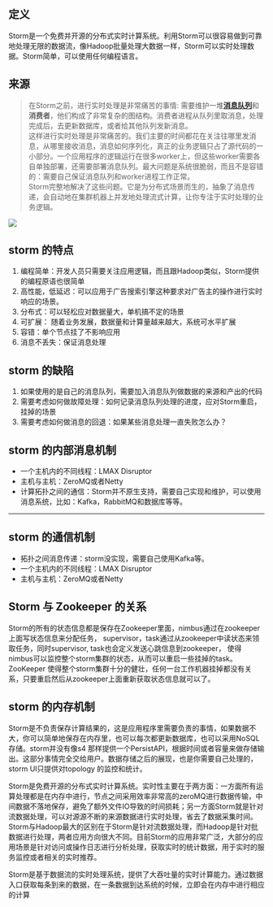 
## 定义

Storm是一个免费并开源的分布式实时计算系统。利用Storm可以很容易做到可靠地处理无限的数据流，像Hadoop批量处理大数据一样，Storm可以实时处理数据。Storm简单，可以使用任何编程语言。

## 来源


> 在Storm之前，进行实时处理是非常痛苦的事情: 需要维护一堆[**消息队列**](https://cloud.tencent.com/developer/article/1006035)和**消费者**，他们构成了非常复杂的图结构。消费者进程从队列里取消息，处理完成后，去更新数据库，或者给其他队列发新消息。\
>这样进行实时处理是非常痛苦的。我们主要的时间都花在关注往哪里发消息，从哪里接收消息，消息如何序列化，真正的业务逻辑只占了源代码的一小部分。一个应用程序的逻辑运行在很多worker上，但这些worker需要各自单独部署，还需要部署消息队列。最大问题是系统很脆弱，而且不是容错的：需要自己保证消息队列和worker进程工作正常。\
>Storm完整地解决了这些问题。它是为分布式场景而生的，抽象了消息传递，会自动地在集群机器上并发地处理流式计算，让你专注于实时处理的业务逻辑。

![](http://ww1.sinaimg.cn/large/005N2p5vgy1fpsdmhmwjfj30m10mkgnp.jpg)

## storm 的特点

1. 编程简单：开发人员只需要关注应用逻辑，而且跟Hadoop类似，Storm提供的编程原语也很简单
2. 高性能，低延迟：可以应用于广告搜索引擎这种要求对广告主的操作进行实时响应的场景。
3. 分布式：可以轻松应对数据量大，单机搞不定的场景
4. 可扩展： 随着业务发展，数据量和计算量越来越大，系统可水平扩展
5. 容错：单个节点挂了不影响应用
6. 消息不丢失：保证消息处理

## storm 的缺陷

1. 如果使用的是自己的消息队列，需要加入消息队列做数据的来源和产出的代码
2. 需要考虑如何做故障处理：如何记录消息队列处理的进度，应对Storm重启，挂掉的场景
3. 需要考虑如何做消息的回退：如果某些消息处理一直失败怎么办？

## storm 的内部消息机制

- 一个主机内的不同线程：LMAX Disruptor
- 主机与主机：ZeroMQ或者Netty
- 计算拓扑之间的通信：Storm并不原生支持，需要自己实现和维护，可以使用消息系统，比如：Kafka，RabbitMQ和数据库等等。


---------

## storm 的通信机制

- 拓扑之间消息传递：storm没实现，需要自己使用Kafka等。
- 一个主机内的不同线程：LMAX Disruptor
- 主机与主机：ZeroMQ或者Netty


## Storm 与 Zookeeper 的关系

Storm的所有的状态信息都是保存在Zookeeper里面，nimbus通过在zookeeper上面写状态信息来分配任务，
supervisor，task通过从zookeeper中读状态来领取任务，同时supervisor, task也会定义发送心跳信息到zookeeper，
使得nimbus可以监控整个storm集群的状态，从而可以重启一些挂掉的task。
ZooKeeper 使得整个storm集群十分的健壮，任何一台工作机器挂掉都没有关系，只要重启然后从zookeeper上面重新获取状态信息就可以了。


## storm 的内存机制

Storm是不负责保存计算结果的，这是应用程序里需要负责的事情，如果数据不大，你可以简单地保存在内存里，也可以每次都更新数据库，也可以采用NoSQL存储。storm并没有像s4 那样提供一个PersistAPI，根据时间或者容量来做存储输出。这部分事情完全交给用户。数据存储之后的展现，也是你需要自己处理的，storm UI只提供对topology 的监控和统计。


Storm是免费开源的分布式实时计算系统。实时性主要在于两方面：一方面所有运算处理都是在内存中进行，节点之间采用效率非常高的zeroMQ进行数据传输，中间数据不落地保存，避免了额外文件IO导致的时间损耗；另一方面Storm就是针对流数据处理，可以对源源不断的来源数据进行实时处理，省去了数据采集时间。Storm与Hadoop最大的区别在于Storm是针对流数据处理，而Hadoop是针对批数据进行处理，两者应用方向很大不同。目前Storm的应用非常广泛，大部分的应用场景是针对访问或操作日志进行分析处理，获取实时的统计数据，用于实时的服务监控或者相关的实时推荐。

Storm是基于数据流的实时处理系统，提供了大吞吐量的实时计算能力。通过数据入口获取每条到来的数据，在一条数据到达系统的时候，立即会在内存中进行相应的计算












